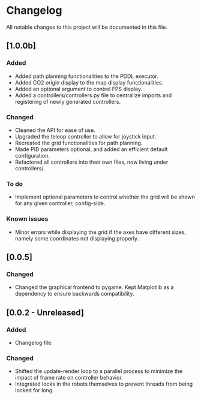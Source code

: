 # Changelog
All notable changes to this project will be documented in this file.

## [1.0.0b]
### Added
- Added path planning functionalities to the PDDL executor.
- Added CO2 origin display to the map display functionalities.
- Added an optional argument to control FPS display.
- Added a controllers/controllers.py file to centralize imports and registering of newly generated controllers.

### Changed
- Cleaned the API for ease of use.
- Upgraded the teleop controller to allow for joystick input.
- Recreated the grid functionalities for path planning.
- Made PID parameters optional, and added an efficient default configuration.
- Refactored all controllers into their own files, now living under controllers/.

### To do
- Implement optional parameters to control whether the grid will be shown for any given controller, config-side.

### Known issues
- Minor errors while displaying the grid if the axes have different sizes, namely some coordinates not displaying properly.

## [0.0.5]
### Changed
- Changed the graphical frontend to pygame. Kept Matplotlib as a dependency to ensure backwards compatibility.

## [0.0.2 - Unreleased]
### Added
- Changelog file.

### Changed
- Shifted the update-render loop to a parallel process to minimize the impact of frame rate on controller behavior.
- Integrated locks in the robots themselves to prevent threads from being locked for long.
